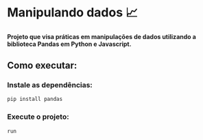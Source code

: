 # Manipulando dados :chart_with_upwards_trend:

#### Projeto que visa práticas em manipulações de dados utilizando a biblioteca Pandas em Python e Javascript. 


## Como executar:

### Instale as dependências:

```bash
pip install pandas
```

### Execute o projeto:

```bash
run
```
